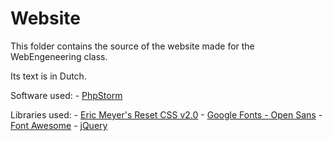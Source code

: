 Website
=======

This folder contains the source of the website made for the WebEngeneering class.

Its text is in Dutch.

Software used: 
    -   [PhpStorm](https://www.jetbrains.com/phpstorm/)

Libraries used:
    -   [Eric Meyer's Reset CSS v2.0](http://meyerweb.com/eric/tools/css/reset/)
    -   [Google Fonts - Open Sans](http://www.google.com/fonts#QuickUsePlace:quickUse/Family:Open+Sans)
    -   [Font Awesome](http://fortawesome.github.io/Font-Awesome/)
    -   [jQuery](https://jquery.com/)

